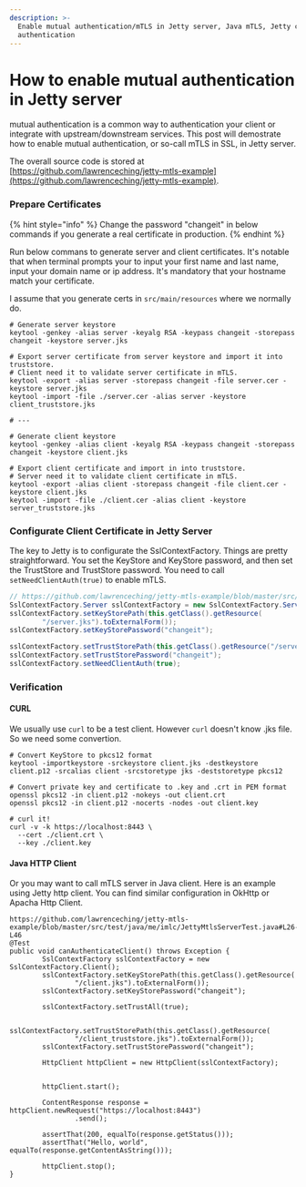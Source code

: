 ```yaml
---
description: >-
  Enable mutual authentication/mTLS in Jetty server, Java mTLS, Jetty client
  authentication
---
```


# How to enable mutual authentication in Jetty server

mutual authentication is a common way to authentication your client or integrate with upstream/downstream services. This post will demostrate how to enable mutual authentication, or so-call mTLS in SSL, in Jetty server.

The overall source code is stored at [https://github.com/lawrenceching/jetty-mtls-example](https://github.com/lawrenceching/jetty-mtls-example).

### Prepare Certificates

{% hint style="info" %}
Change the password "changeit" in below commands if you generate a real certificate in production.
{% endhint %}

Run below commans to generate server and client certificates. It's notable that when terminal prompts your to input your first name and last name, input your domain name or ip address. It's mandatory that your hostname match your certificate.

I assume that you generate certs in `src/main/resources` where we normally do.

```text
# Generate server keystore
keytool -genkey -alias server -keyalg RSA -keypass changeit -storepass changeit -keystore server.jks

# Export server certificate from server keystore and import it into truststore.
# Client need it to validate server certificate in mTLS.
keytool -export -alias server -storepass changeit -file server.cer -keystore server.jks
keytool -import -file ./server.cer -alias server -keystore client_truststore.jks

# ---

# Generate client keystore
keytool -genkey -alias client -keyalg RSA -keypass changeit -storepass changeit -keystore client.jks

# Export client certificate and import in into truststore.
# Server need it to validate client certificate in mTLS.
keytool -export -alias client -storepass changeit -file client.cer -keystore client.jks
keytool -import -file ./client.cer -alias client -keystore server_truststore.jks

```

### Configurate Client Certificate in Jetty Server

The key to Jetty is to configurate the SslContextFactory.  Things are pretty straightforward. You set the KeyStore and KeyStore password, and then set the TrustStore and TrustStore password. You need to call `setNeedClientAuth(true)` to enable mTLS.

```java
// https://github.com/lawrenceching/jetty-mtls-example/blob/master/src/main/java/me/imlc/JettyMtlsServer.java#L25-L32
SslContextFactory.Server sslContextFactory = new SslContextFactory.Server();
sslContextFactory.setKeyStorePath(this.getClass().getResource(
        "/server.jks").toExternalForm());
sslContextFactory.setKeyStorePassword("changeit");

sslContextFactory.setTrustStorePath(this.getClass().getResource("/server_truststore.jks").toExternalForm());
sslContextFactory.setTrustStorePassword("changeit");
sslContextFactory.setNeedClientAuth(true);
```

### Verification

#### CURL

We usually use `curl` to be a test client. However `curl` doesn't know .jks file. So we need some convertion.

```text
# Convert KeyStore to pkcs12 format
keytool -importkeystore -srckeystore client.jks -destkeystore client.p12 -srcalias client -srcstoretype jks -deststoretype pkcs12

# Convert private key and certificate to .key and .crt in PEM format
openssl pkcs12 -in client.p12 -nokeys -out client.crt
openssl pkcs12 -in client.p12 -nocerts -nodes -out client.key

# curl it!
curl -v -k https://localhost:8443 \
  --cert ./client.crt \
  --key ./client.key
```

#### Java HTTP Client

Or you may want to call mTLS server in Java client. Here is an example using Jetty http client. You can find similar configuration in OkHttp or Apacha Http Client.

```text
https://github.com/lawrenceching/jetty-mtls-example/blob/master/src/test/java/me/imlc/JettyMtlsServerTest.java#L26-L46
@Test
public void canAuthenticateClient() throws Exception {
        SslContextFactory sslContextFactory = new SslContextFactory.Client();
        sslContextFactory.setKeyStorePath(this.getClass().getResource(
                "/client.jks").toExternalForm());
        sslContextFactory.setKeyStorePassword("changeit");
        
        sslContextFactory.setTrustAll(true);
        
        sslContextFactory.setTrustStorePath(this.getClass().getResource(
                "/client_truststore.jks").toExternalForm());
        sslContextFactory.setTrustStorePassword("changeit");
        
        HttpClient httpClient = new HttpClient(sslContextFactory);
        
        
        httpClient.start();
        
        ContentResponse response = httpClient.newRequest("https://localhost:8443")
                .send();
        
        assertThat(200, equalTo(response.getStatus()));
        assertThat("Hello, world", equalTo(response.getContentAsString()));
        
        httpClient.stop();
}
```

